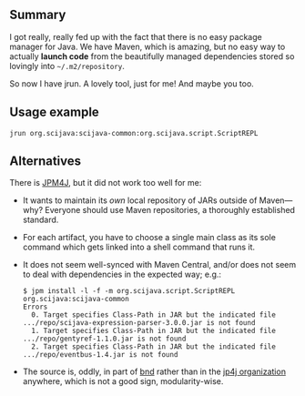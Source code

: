 ## Summary

I got really, really fed up with the fact that there is no easy package manager
for Java. We have Maven, which is amazing, but no easy way to actually __launch
code__ from the beautifully managed dependencies stored so lovingly into
`~/.m2/repository`.

So now I have jrun. A lovely tool, just for me! And maybe you too.

## Usage example

```
jrun org.scijava:scijava-common:org.scijava.script.ScriptREPL
```

## Alternatives

There is [JPM4J](http://jpm4j.org/), but it did not work too well for me:

* It wants to maintain its _own_ local repository of JARs outside of Maven—why?
  Everyone should use Maven repositories, a thoroughly established standard.

* For each artifact, you have to choose a single main class as its sole command
  which gets linked into a shell command that runs it.

* It does not seem well-synced with Maven Central, and/or does not
  seem to deal with dependencies in the expected way; e.g.:

    ```
    $ jpm install -l -f -m org.scijava.script.ScriptREPL org.scijava:scijava-common
    Errors
      0. Target specifies Class-Path in JAR but the indicated file .../repo/scijava-expression-parser-3.0.0.jar is not found
      1. Target specifies Class-Path in JAR but the indicated file .../repo/gentyref-1.1.0.jar is not found
      2. Target specifies Class-Path in JAR but the indicated file .../repo/eventbus-1.4.jar is not found
    ```

* The source is, oddly, in part of [bnd](https://github.com/bndtools/bnd)
  rather than in the [jp4j organization](https://github.com/jpm4j) anywhere,
  which is not a good sign, modularity-wise.

